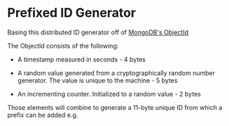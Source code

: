 # Prefixed ID Generator
Basing this distributed ID generator off of [MongoDB's ObjectId](https://www.mongodb.com/docs/manual/reference/method/ObjectId/) 

The ObjectId consists of the following:

- A timestamp measured in seconds - 4 bytes

- A random value generated from a cryptographically random number generator. The value is unique to the machine - 5 bytes

- An incrementing counter. Initialized to a random value - 2 bytes

Those elements will combine to generate a 11-byte unique ID from which a prefix can be added e.g.
